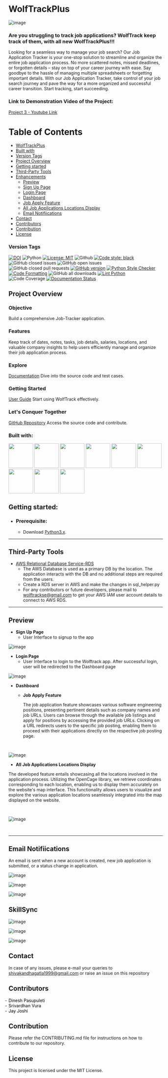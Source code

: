 <h1 align= "left"><b>WolfTrackPlus</b></h1>

![image](https://github.com/prateeksingamsetty/WolfTrackPlus/blob/project3/Project3/Assets/job-app-tracker.jpg?raw=true)

<h3> Are you struggling to track job applications? WolfTrack keep track of them, with all new WolfTrackPlus!!! </h3>

Looking for a seamless way to manage your job search? Our Job Application Tracker is your one-stop solution to streamline and organize the entire job application process. No more scattered notes, missed deadlines, or forgotten details – stay on top of your career journey with ease. Say goodbye to the hassle of managing multiple spreadsheets or forgetting important details. With our Job Application Tracker, take control of your job search journey and pave the way for a more organized and successful career transition. Start tracking, start succeeding.

### Link to Demonstration Video of the Project: 

[Project 3 - Youtube Link](https://www.youtube.com/watch?v=7mjmc1x7qTE)

# Table of Contents  

- [WolfTrackPlus](#WolfTrackPlus)
- [Built with](#built-with)
- [Version Tags](#Version-Tags)
- [Project Overview](#Project-Overview)
- [Getting started](#Getting-started)
- [Third-Party Tools](#Third-Party-Tools)
- [Enhancements](#enhancements)
  - [Preview](#Preview)
  - [Sign Up Page](#Sign-Up-Page)
  - [Login Page](#Login-Page)
  - [Dashboard](#Dashboard)
  - [Job Apply Feature](#Job-Apply-Feature)
  - [All Job Applications Locations Display](#All-Job-Applications-Locations-Display)
  - [Email Notifiications](#Email-Notifiications)
- [Contact](#Contact)
- [Contributors](#Contributors)
- [Contribution](#Contribution)
- [License](#license)


### Version Tags

[![DOI](https://zenodo.org/badge/428888852.svg)](https://zenodo.org/badge/latestdoi/428888852)
![Python](https://img.shields.io/badge/python-v3.8+-green.svg)
[![License: MIT](https://img.shields.io/badge/License-MIT-yellow.svg)](https://opensource.org/licenses/MIT)
![Github](https://img.shields.io/badge/language-python-red.svg)
[![Code style: black](https://img.shields.io/badge/code%20style-black-000000.svg)](https://github.com/psf/black)
![GitHub closed issues](https://img.shields.io/github/issues-closed-raw/dinesh-pasupuleti/WolfTrackPlus)
![GitHub open issues](https://img.shields.io/github/issues/dinesh-pasupuleti/WolfTrackPlus)
![GitHub closed pull requests](https://img.shields.io/github/issues-pr-closed/dinesh-pasupuleti/WolfTrackPlus)
[![GitHub version](https://img.shields.io/github/v/release/dinesh-pasupuleti/WolfTrackPlus)](https://github.com/dinesh-pasupuleti/WolfTrackPlus/releases)
[![Python Style Checker](https://github.com/dinesh-pasupuleti/WolfTrackPlus/actions/workflows/style_checker.yml/badge.svg)](https://github.com/dinesh-pasupuleti/WolfTrackPlus/actions/workflows/style_checker.yml)
[![Code Formatting](https://github.com/dinesh-pasupuleti/WolfTrackPlus/actions/workflows/code-format.yml/badge.svg)](https://github.com/dinesh-pasupuleti/WolfTrackPlus/actions/workflows/code-format.yml)
![GitHub all downloads](https://img.shields.io/github/downloads/dinesh-pasupuleti/WolfTrackPlus/total)
[![Lint Python](https://github.com/dinesh-pasupuleti/WolfTrackPlus/actions/workflows/syntax_checker.yml/badge.svg)](https://github.com/dinesh-pasupuleti/WolfTrackPlus/actions/workflows/syntax_checker.yml)
![Code Coverage](https://github.com/dinesh-pasupuleti/WolfTrackPlus/blob/project3/Project3/Assets/coverage.svg)
[![Documentation Status](https://readthedocs.org/projects/wolftrackplus/badge/?version=latest)](https://wolftrackplus.readthedocs.io/en/latest/?badge=latest)



## Project Overview

### Objective
Build a comprehensive Job-Tracker application.

### Features
Keep track of dates, notes, tasks, job details, salaries, locations, and valuable company insights to help users efficiently manage and organize their job application process.

### Explore

[Documentation](https://wolftrackplus.readthedocs.io/en/latest/) Dive into the source code and test cases.

### Getting Started

[User Guide](https://wolftrackplus.readthedocs.io/en/latest/) Start using WolfTrack effectively.

### Let's Conquer Together

[GitHub Repository](https://github.com/prateeksingamsetty/WolfTrackPlus) Access the source code and contribute.


<!-- 
![HTML5]()
![Java](https://img.shields.io/badge/-Java-000000?style=flat&logo=java)
![JavaScript](https://img.shields.io/badge/-JavaScript-000000?style=flat&logo=javascript)
![Python](https://img.shields.io/badge/-Python-000000?style=flat&logo=python)
![TypeScript](https://img.shields.io/badge/-TypeScript-000000?style=flat&logo=typescript)
![SQL](https://img.shields.io/badge/-SQL-000000?style=flat&logo=postgresql)

![Git](https://img.shields.io/badge/-Git-222222?style=flat&logo=git&logoColor=F05032)
![GitHub](https://img.shields.io/badge/-GitHub-222222?style=flat&logo=github&logoColor=181717)
![MS SQL Server](http://img.shields.io/badge/-MS%20SQL%20Server-CC2927?style=flat-square&logo=microsoft-sql-server&logoColor=ffffff) -->

### Built with:

<code><img src="https://cdn.jsdelivr.net/gh/devicons/devicon/icons/python/python-original.svg" width="80" height="80" /></code>
<code><a href="https://developer.mozilla.org/en-US/docs/Glossary/HTML5" target="_blank"><img height="80" src="https://www.vectorlogo.zone/logos/w3_html5/w3_html5-ar21.svg"></a></code>
<code><a href="https://developer.mozilla.org/en-US/docs/Web/CSS" target="_blank"><img height="80" src="https://www.vectorlogo.zone/logos/w3_css/w3_css-ar21.svg"></a></code>
<code><a href="https://getbootstrap.com/" target="_blank"><img height="80" src="https://www.vectorlogo.zone/logos/getbootstrap/getbootstrap-ar21.svg"></a></code>
<code><a href="https://www.javascript.com/" target="_blank"><img height="80" src="https://www.vectorlogo.zone/logos/javascript/javascript-ar21.svg"></a></code>
<code><a href="https://flask.palletsprojects.com/en/1.1.x/" target="_blank"><img height="80" src="https://www.vectorlogo.zone/logos/pocoo_flask/pocoo_flask-ar21.svg"></a></code>
<code><a href="https://aws.amazon.com/" target="_blank"><img height="80" src="https://www.vectorlogo.zone/logos/amazon_aws/amazon_aws-ar21.svg"></a></code>
<code><a href="https://www.mysql.com/" target="_blank"><img height="80" src="https://www.vectorlogo.zone/logos/mysql/mysql-ar21.svg"></a></code>
<code><a href="https://git-scm.com/" target="_blank"><img height="80" src="https://www.vectorlogo.zone/logos/git-scm/git-scm-ar21.svg"></a></code>


## Getting started:

  - ### Prerequisite:
      - Download [Python3.x](https://www.python.org/downloads/).

   
    
---
## Third-Party Tools

- [AWS Relational Database Service-RDS](https://docs.aws.amazon.com/AmazonRDS/latest/UserGuide/Welcome.html)
  -  The AWS Database is used as a primary DB by the location. The application interacts with the DB and no additional steps are required from the users.
  -  Create a RDS server in AWS and make the changes in sql_helper.py
  -  For any contributors or future developers, please mail to wolftrackse@gmail.com to get your AWS IAM user account details to connect to AWS RDS.
  

---
## Preview

- **Sign Up Page**
  - User Interface to signup to the app
    
![image](https://user-images.githubusercontent.com/51504486/144655593-be1df836-fe47-420c-a6ce-112f31cddd2a.png)

- **Login Page**
  - User Interface to login to the Wolftrack app. After successful login, user will be redirected to the Dashboard page
    
![image](https://user-images.githubusercontent.com/51504486/144655666-a5d8eae0-efb2-4fd4-94da-b7dae79f588e.png)

- **Dashboard**
  
    - **Job Apply Feature**

       The job application feature showcases various software engineering positions, presenting pertinent details such as company names and job URLs. Users can  browse through the available job listings and apply for positions by accessing the provided job URLs. Clicking on a URL redirects users to the specific job posting, enabling them to proceed with their applications directly on the respective job posting page.<br>
      
<br>

   ![image](https://github.com/prateeksingamsetty/WolfTrackPlus/blob/jayanth/Project3/Assets/Job_apply_feature.jpg)

   - **All Job Applications Locations Display**
      
The developed feature entails showcasing all the locations involved in the application process. Utilizing the OpenCage library, we retrieve coordinates corresponding to each location, enabling us to display them accurately on the website's map interface. This functionality allows users to visualize and explore the various application locations seamlessly integrated into the map displayed on the website.

<br>

![image](https://github.com/prateeksingamsetty/WolfTrackPlus/blob/project3/Project3/Assets/Application_Locations.jpg?raw=true)

<br>


    
---
## Email Notifiications

An email is sent when a new account is created, new job application is submitted, or a status change in application.

![image](https://github.com/prateeksingamsetty/WolfTrackPlus/blob/project3/Project3/Assets/welcomeemail.JPG?raw=true)

![image](https://user-images.githubusercontent.com/51504486/144724525-adb6691e-046a-479c-a050-341b9cf64d73.png)

![image](https://user-images.githubusercontent.com/51504486/144724556-7d3bad98-5175-4663-bc2d-b601dac4137f.png)

## SkillSync

![image](https://github.com/salonishah01/WolfTrackPlus/assets/59621149/38639c10-d489-42a8-a7d6-1b2c931faeef)

![image](https://github.com/salonishah01/WolfTrackPlus/assets/59621149/f8b8bcab-52b8-458e-a833-1670067c2eda)

![image](https://github.com/salonishah01/WolfTrackPlus/assets/59621149/03da603c-d8cc-482e-92ba-787dac032183)


## Contact 
In case of any issues, please e-mail your queries to shivakandhagatla1999@gmail.com or raise an issue on this repository

 ## Contributors
   
  <ul style="list-style-type:  '- ' ; padding: 0;">
  <li><a href="https://github.com/dinesh-pasupuleti" style="text-decoration: none; color: black;">Dinesh Pasupuleti</a></li>
  <li><a href="https://github.com/srivardhanvura" style="text-decoration: none; color: black;">Srivardhan Vura</a></li>
  <li><a href="https://github.com/jayjoshi1400" style="text-decoration: none; color: black;">Jay Joshi</a></li>
</ul>

 ## Contribution
  
  Please refer the CONTRIBUTING.md file for instructions on how to contribute to our repository.

 ## License
  
  This project is licensed under the MIT License.
  

